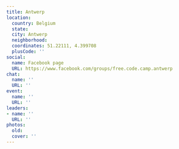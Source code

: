 ```yaml
---
title: Antwerp
location:
  country: Belgium
  state: 
  city: Antwerp
  neighborhood: 
  coordinates: 51.22111, 4.399708
  plusCode: ''
social:
  name: Facebook page
  URL: https://www.facebook.com/groups/free.code.camp.antwerp
chat:
  name: ''
  URL: ''
event:
  name: ''
  URL: ''
leaders:
- name: ''
  URL: ''
photos:
  old: 
  cover: ''
---
```

